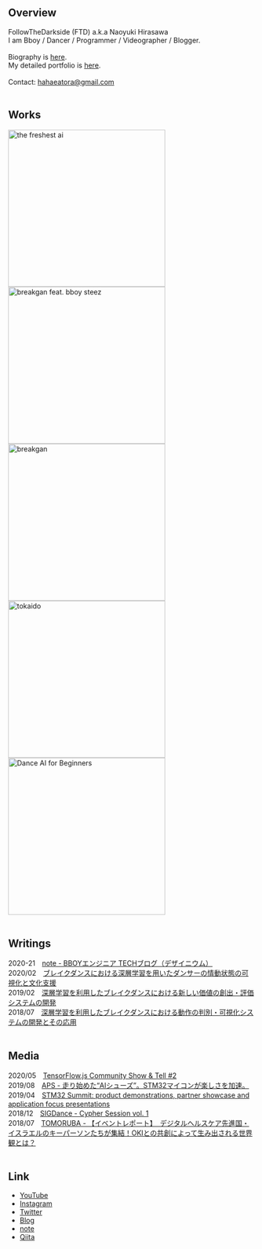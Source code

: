 ## Overview
FollowTheDarkside (FTD) a.k.a Naoyuki Hirasawa
<br>
I am Bboy / Dancer / Programmer / Videographer / Blogger.
<br><br>
Biography is [here](https://github.com/FollowTheDarkside/FollowTheDarkside/blob/main/BIOGRAPHY.md).
<br>
My detailed portfolio is [here](https://elite-amphibian-dde.notion.site/FTD-3bf5570278204a18b7d52bf519f3d1cb).
<br><br>
Contact: hahaeatora@gmail.com
<br><br>


## Works
<a href="https://youtu.be/RVjdmTPlrQI"><img src="https://user-images.githubusercontent.com/9309605/132204883-3ef507a4-40cb-4ede-b33f-78245b15b50a.png" width="320px" height="320px" alt="the freshest ai"></a>
<br>
<a href="https://youtu.be/tQmTFtPibCE"><img src="https://user-images.githubusercontent.com/9309605/111227324-bc89ee00-8625-11eb-92b5-17bd5cca9275.jpg" width="320px" height="320px" alt="breakgan feat. bboy steez"></a>
<br>
<a href="https://youtu.be/WRGNWCJfY1U"><img src="https://user-images.githubusercontent.com/9309605/111227953-bf391300-8626-11eb-9580-cf871576ae44.png" width="320px" height="320px" alt="breakgan"></a>
<br>
<a href="https://youtu.be/stGOXrW_BLM"><img src="https://user-images.githubusercontent.com/9309605/111226667-cf4ff300-8624-11eb-8aeb-5c526c9c0848.png" width="320px" height="320px" alt="tokaido"></a>
<br>
<a href="https://youtu.be/fN873xzIX9s"><img src="https://user-images.githubusercontent.com/9309605/111228898-5488d700-8628-11eb-9010-5a2804a458ed.png" width="320px" height="320px" alt="Dance AI for Beginners"></a>
<br><br>

## Writings
2020-21　[note - BBOYエンジニア TECHブログ（デザイニウム）](https://note.com/thedesignium/m/ma25e9a7c5880)
<br>
2020/02　[ブレイクダンスにおける深層学習を用いたダンサーの情動状態の可視化と文化支援](https://www.jstage.jst.go.jp/article/pjsai/JSAI2020/0/JSAI2020_3D5OS22b03/_article/-char/ja/)
<br>
2019/02　[深層学習を利用したブレイクダンスにおける新しい価値の創出・評価システムの開発](https://www.jstage.jst.go.jp/article/pjsai/JSAI2019/0/JSAI2019_2C1J1203/_article/-char/ja)
<br>
2018/07　[深層学習を利用したブレイクダンスにおける動作の判別・可視化システムの開発とその応用](https://ipsj.ixsq.nii.ac.jp/ej/index.php?active_action=repository_view_main_item_detail&page_id=13&block_id=8&item_id=190839&item_no=1)
<br><br>

## Media
2020/05　[TensorFlow.js Community Show & Tell #2](https://youtu.be/8poKOxl6j8U?t=1640)
<br>
2019/08　[APS - 走り始めた“AIシューズ”。STM32マイコンが楽しさを加速。](https://www.aps-web.jp/magazine/8118/)
<br>
2019/04　[STM32 Summit: product demonstrations, partner showcase and application focus presentations](https://blog.st.com/day-1-stm32-summit-product-demonstrations-partner-showcase-and-application-focus-presentations/)
<br>
2018/12　[SIGDance - Cypher Session vol. 1](https://www.sigdance.site/cypher-session-vol-1)
<br>
2018/07　[TOMORUBA - 【イベントレポート】　デジタルヘルスケア先進国・イスラエルのキーパーソンたちが集結！OKIとの共創によって生み出される世界観とは？](https://tomoruba.eiicon.net/articles/531)
<br><br>

## Link
- [YouTube](https://www.youtube.com/c/FTD22)
- [Instagram](https://www.instagram.com/followthedarkside/)
- [Twitter](https://twitter.com/eatora22)
- [Blog](https://hahaeatora.hateblo.jp)
- [note](https://note.com/hahaeatora)
- [Qiita](https://qiita.com/FollowTheDarkside)
